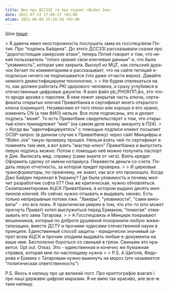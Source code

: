 ```yaml
---
title: Шон про ДССЗЗІ та про підпис «Biden Joe»
date: 2021-07-22 17:09:27 +03:00
mtime: 2021-08-09 15:39:50 +03:00
---
```


Шон [пише][1]:

<div lang="ru" markdown="1">
> Я давеча имел неосторожность послушать зама из госспецсвязи Потия. Про "подпись Байдена". До этого ДССЗЗІ рассказывали сказки про "дорогостоящие хакерские атаки", теперь Потий говорит о том, что некий пользователь "плохо хранил свои ключевые данные" и, что была "уязвимость", которая уже закрыта. Выскуб из МЦТ, как сельский дурачок бегает по комментариям и рассказывает, что на сайте петиций е-подписью ничего не подписывается (что даже отчасти верно). Давайте немного демистифицируем технологию.
>
> Не будем отвлекаться на то, как должен работать PKI здорового человека, а сразу углубимся в отечественные цифровые джунгли. Я взял файл pb_РНОКПП.jks, это что-то вроде архива с паролем. В нем лежит закрытая часть ключа, сертификаты открытых ключей Приватбанка и сертификат моего открытого ключа (скриншот). Независимо от того плохо или хорошо я его храню, изменить CN (а там ФИО) нельзя. Все поля подписаны, это и делает подпись "моей". То есть Приватбанк свидетельствует о том, что открытый ключ принадлежит "мне" (на самом деле моему аккаунту в П24).
>
> Когда вы "идентифицируетесь" с помощью подписи клиент посылает OCSP-запрос (в данном случае к Приватбанку) через сайт Минцифры и "Biden Joe" такую проверку прошел. Нельзя взять чей-то сертификат и поменять там имя, а вот взять "мастер-ключ" Приватбанка и выпустить левую подпись можно. Потом с помощью неё можно получить паспорт в Дие. Выписать мед. справку (сами знаете от чего). Взять кредит. Оформить сделку от имени нотариуса. Перевести деньги со счета. Подать левую отчетность, за которой придет проверка.
>
> И цирковые трансформаторы, по-прежнему, не знают, как все это произошло. Когда Джо Байден переехал в Украину? Где была уязвимость и почему молчит разработчик софта ІІТ? Она же критическая, нужно обновляться. Скомпрометирован АЦСК Приватбанка, в котором выдано десять миллионов ключей. Их сейчас нужно отзывать и выдавать заново. Есть только непрерывные потоки лжи. "Хакеры", "уязвимости", "сами виноваты" - это все ложь. Я практически уверен в том, что кто-то (кто может прогнуть Приват) хотел выслужиться перед Ермаком, "помогая" отмазывать его зама Татарова.
>
> А Госспецсвязь и Минцирк покрывают мошенников, которые по доброте душевной похоронили любую жижитализацию, вместе ДСТУ и прочими чудесами отечественной науки в принципе. Единственный способ защиты - юридически значимый запрет всем АЦСК и прочим злодиям выдавать любые е-документы на ваше имя. Бесполезно бороться со свиньей в грязи. Свиньям это нравится. Opt out. Отказ. Это -  единственная и конечно же бумажная справка, которая мне по-настоящему нужна <https://t.me/ruheight/862>
>
> P.S. А Щиголя, Федорова и Ермака с Татаровым нужно выкинуть на мороз (это называется "политическая ответственность")
</div>

P.S. Якось я напишу про це великий пост. Про криптографію взагалі і про наші державні цифрові маразми. Я не вмію так красиво, але все-ж таки напишу.

[1]: https://www.facebook.com/ruheight/posts/1236248066823549
